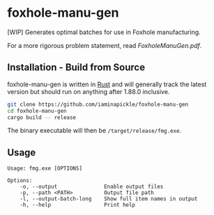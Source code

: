 # foxhole-manu-gen

[WIP] Generates optimal batches for use in Foxhole manufacturing.

For a more rigorous problem statement, read *FoxholeManuGen.pdf*.

## Installation - Build from Source
foxhole-manu-gen is written in [Rust](https://rust-lang.org/) and will generally track the latest version but should run on anything after 1.88.0 inclusive.

```bash
git clone https://github.com/iaminapickle/foxhole-manu-gen
cd foxhole-manu-gen
cargo build -- release
```

The binary executable will then be `/target/release/fmg.exe`.

## Usage
```
Usage: fmg.exe [OPTIONS]

Options:
    -o, --output               Enable output files
    -p, --path <PATH>          Output file path
    -l, --output-batch-long    Show full item names in output
    -h, --help                 Print help
```